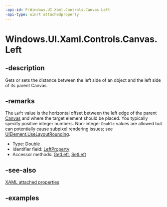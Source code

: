 ```yaml
---
-api-id: P:Windows.UI.Xaml.Controls.Canvas.Left
-api-type: winrt attachedproperty
---
```


# Windows.UI.Xaml.Controls.Canvas.Left

<!--
see GetLeft, and SetLeft
-->

## -description

Gets or sets the distance between the left side of an object and the left side of its parent Canvas.

## -remarks

The `Left` value is the horizontal offset between the left edge of the parent [Canvas](canvas.md) and where the target element should be placed. You typically specify positive integer numbers. Non-integer `Double` values are allowed but can potentially cause subpixel rendering issues; see [UIElement.UseLayoutRounding](/uwp/api/windows.ui.xaml.uielement.uselayoutrounding).

<ul><li>Type: Double</li><li>Identifier field: <a href="/uwp/api/windows.ui.xaml.controls.canvas.leftproperty">LeftProperty</a></li><li>Accessor methods: <a href="/uwp/api/windows.ui.xaml.controls.canvas.getleft">GetLeft</a>, <a href="/uwp/api/windows.ui.xaml.controls.canvas.setleft">SetLeft</a></li></ul>

## -see-also

[XAML attached properties](/windows/uwp/xaml-platform/attached-properties-overview)

## -examples


